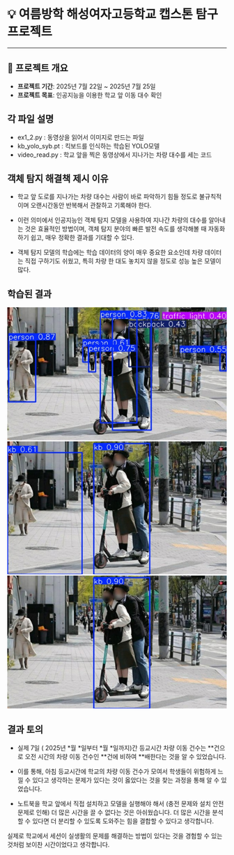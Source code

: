 # 💡 여름방학 해성여자고등학교 캡스톤 탐구 프로젝트

---

## 📌 프로젝트 개요

- **프로젝트 기간**: 2025년 7월 22일 ~ 2025년 7월 25일  
- **프로젝트 목표**: 인공지능을 이용한 학교 앞 이동 대수 확인

## 각 파일 설명

- ex1_2.py : 동영상을 읽어서 이미지로 만드는 파일
- kb_yolo_syb.pt : 킥보드를 인식하는 학습된 YOLO모델
- video_read.py : 학교 앞을 찍은 동영상에서 지나가는 차량 대수를 세는 코드

## 객체 탐지 해결책 제시 이유
- 학교 앞 도로를 지나가는 차량 대수는 사람이 바로 파악하기 힘들 정도로 불규칙적이며 오랜시간동안 반복해서 관찰하고 기록해야 한다.

- 이런 의미에서 인공지능인 객체 탐지 모델을 사용하여 지나간 차량의 대수를 알아내는 것은 효율적인 방법이며, 객체 탐지 분야의 빠른 발전 속도를 생각해볼 때 자동화하기 쉽고, 매우 정확한 결과를 기대할 수 있다.

- 객체 탐지 모델의 학습에는 학습 데이터의 양이 매우 중요한 요소인데 차량 데이터는 직접 구하기도 쉬웠고, 특히 차량 한 대도 놓치지 않을 정도로 성능 높은 모델이 많다.

## 학습된 결과

![킥보드사진1](./kickboard_result1.jpg)
![킥보드사진2](./kickboard_result2.jpg)
![킥보드사진3](./kickboard_result3.jpg)

## 결과 토의
- 실제 7일 ( 2025년 *월 *일부터 *월 *일까지)간 등교시간 차량 이동 건수는 **건으로 오전 시간의 차량 이동 건수인 **건에 비하여 **배한다는 것을 알 수 있었습니다.

- 이를 통해, 아침 등교시간에 학교의 차량 이동 건수가 모여서 학생들이 위험하게 느낄 수 있다고 생각하는 문제가 있다는 것이 옳았다는 것을 찾는 과정을 통해 알 수 있었습니다.

- 노트북을 학교 앞에서 직접 설치하고 모델을 실행해야 해서 (충전 문제와 설치 안전 문제로 인해) 더 많은 시간을 끌 수 없다는 것은 아쉬웠습니다. 더 많은 시간을 분석할 수 있다면 더 분리할 수 있도록 도와주는 힘을 결합할 수 있다고 생각합니다.

실제로 학교에서 세션이 실생활의 문제를 해결하는 방법이 있다는 것을 경험할 수 있는 것처럼 보이찬 시간이었다고 생각합니다.
